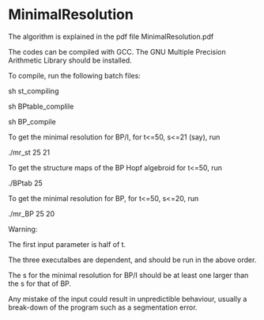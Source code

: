 # MinimalResolution

The algorithm is explained in the pdf file MinimalResolution.pdf

The codes can be compiled with GCC. The GNU Multiple Precision Arithmetic Library should be installed.


To compile, run the following batch files:

sh st_compiling

sh BPtable_complile

sh BP_compile


To get the minimal resolution for BP/I, for t<=50, s<=21 (say), run

./mr_st 25 21

To get the structure maps of the BP Hopf algebroid for t<=50, run

./BPtab 25

To get the minimal resolution for BP, for t<=50, s<=20, run

./mr_BP 25 20


Warning:

The first input parameter is half of t.

The three executalbes are dependent, and should be run in the above order. 

The s for the minimal resolution for BP/I should be at least one larger than the s for that of BP.

Any mistake of the input could result in unpredictible behaviour, usually a break-down of the program such as a segmentation error.
